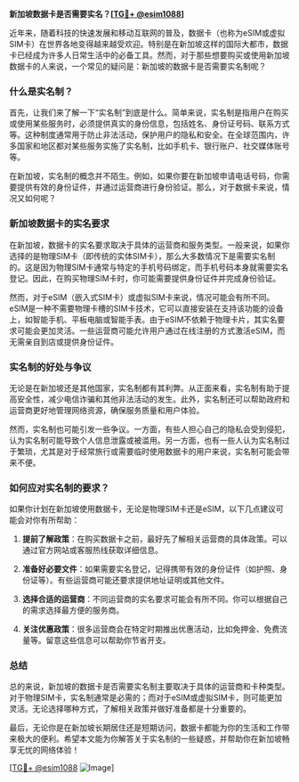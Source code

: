 **新加坡数据卡是否需要实名？[[TG💪+ @esim1088](https://t.me/s/esim1088)]**

近年来，随着科技的快速发展和移动互联网的普及，数据卡（也称为eSIM或虚拟SIM卡）在世界各地变得越来越受欢迎。特别是在新加坡这样的国际大都市，数据卡已经成为许多人日常生活中的必备工具。然而，对于那些想要购买或使用新加坡数据卡的人来说，一个常见的疑问是：新加坡的数据卡是否需要实名制呢？

### 什么是实名制？

首先，让我们来了解一下“实名制”到底是什么。简单来说，实名制是指用户在购买或使用某些服务时，必须提供真实的身份信息，包括姓名、身份证号码、联系方式等。这种制度通常用于防止非法活动，保护用户的隐私和安全。在全球范围内，许多国家和地区都对某些服务实施了实名制，比如手机卡、银行账户、社交媒体账号等。

在新加坡，实名制的概念并不陌生。例如，如果你要在新加坡申请电话号码，你需要提供有效的身份证件，并通过运营商进行身份验证。那么，对于数据卡来说，情况又如何呢？

### 新加坡数据卡的实名要求

在新加坡，数据卡的实名要求取决于具体的运营商和服务类型。一般来说，如果你选择的是物理SIM卡（即传统的实体SIM卡），那么大多数情况下是需要实名制的。这是因为物理SIM卡通常与特定的手机号码绑定，而手机号码本身就需要实名登记。因此，在购买物理SIM卡时，你可能需要提供身份证件并完成身份验证。

然而，对于eSIM（嵌入式SIM卡）或虚拟SIM卡来说，情况可能会有所不同。eSIM是一种不需要物理卡槽的SIM卡技术，它可以直接安装在支持该功能的设备上，如智能手机、平板电脑或智能手表。由于eSIM不依赖于物理卡片，其实名要求可能会更加灵活。一些运营商可能允许用户通过在线注册的方式激活eSIM，而无需亲自到店或提供身份证件。

### 实名制的好处与争议

无论是在新加坡还是其他国家，实名制都有其利弊。从正面来看，实名制有助于提高安全性，减少电信诈骗和其他非法活动的发生。此外，实名制还可以帮助政府和运营商更好地管理网络资源，确保服务质量和用户体验。

然而，实名制也可能引发一些争议。一方面，有些人担心自己的隐私会受到侵犯，认为实名制可能导致个人信息泄露或被滥用。另一方面，也有一些人认为实名制过于繁琐，尤其是对于经常旅行或需要临时使用数据卡的用户来说，实名制可能会带来不便。

### 如何应对实名制的要求？

如果你计划在新加坡使用数据卡，无论是物理SIM卡还是eSIM，以下几点建议可能会对你有所帮助：

1. **提前了解政策**：在购买数据卡之前，最好先了解相关运营商的具体政策。可以通过官方网站或客服热线获取详细信息。
   
2. **准备好必要文件**：如果需要实名登记，记得携带有效的身份证件（如护照、身份证等）。有些运营商可能还要求提供地址证明或其他文件。

3. **选择合适的运营商**：不同运营商的实名要求可能会有所不同。你可以根据自己的需求选择最方便的服务商。

4. **关注优惠政策**：很多运营商会在特定时期推出优惠活动，比如免押金、免费流量等。留意这些信息可以帮助你节省开支。

### 总结

总的来说，新加坡的数据卡是否需要实名制主要取决于具体的运营商和卡种类型。对于物理SIM卡，实名制通常是必需的；而对于eSIM或虚拟SIM卡，则可能更加灵活。无论选择哪种方式，了解相关政策并做好准备都是十分重要的。

最后，无论你是在新加坡长期居住还是短期访问，数据卡都能为你的生活和工作带来极大的便利。希望本文能为你解答关于实名制的一些疑惑，并帮助你在新加坡畅享无忧的网络体验！ 

[[TG💪+ @esim1088](https://t.me/s/esim1088) ![Image](https://i.postimg.cc/4NQfJmqS/Snipaste-2025-05-13-00-14-12.png)]